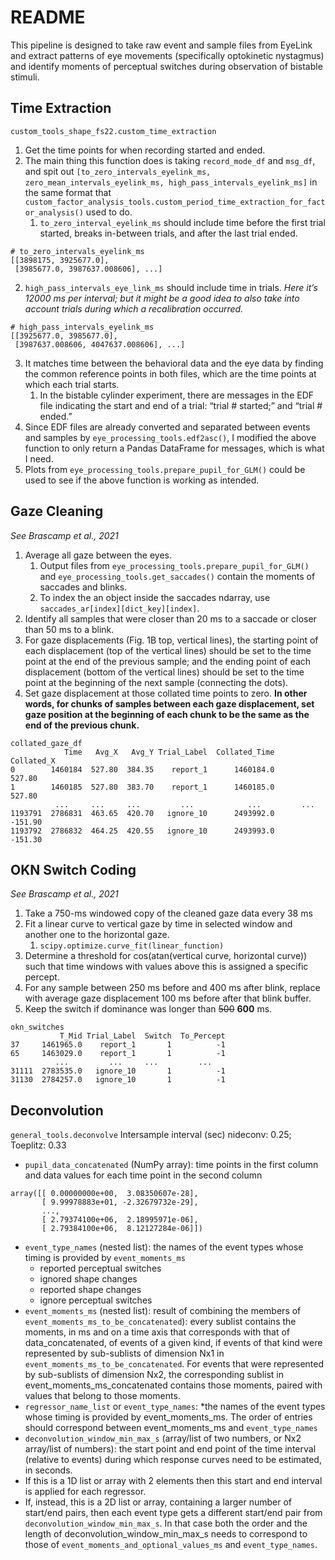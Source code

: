 # README

This pipeline is designed to take raw event and sample files from EyeLink and extract patterns of eye movements (specifically optokinetic nystagmus) and identify moments of perceptual switches during observation of bistable stimuli.

## Time Extraction
`custom_tools_shape_fs22.custom_time_extraction`
1. Get the time points for when recording started and ended. 
2. The main thing this function does is taking `record_mode_df` and `msg_df`, and spit out `[to_zero_intervals_eyelink_ms, zero_mean_intervals_eyelink_ms, high_pass_intervals_eyelink_ms]` in the same format that `custom_factor_analysis_tools.custom_period_time_extraction_for_factor_analysis()` used to do.
   1. `to_zero_interval_eyelink_ms` should include time before the first trial started, breaks in-between trials, and after the last trial ended.

```
# to_zero_intervals_eyelink_ms
[[3898175, 3925677.0],
 [3985677.0, 3987637.008606], ...]
```
2. `high_pass_intervals_eye_link_ms` should include time in trials. *Here it’s 12000 ms per interval; but it might be a good idea to also take into account trials during which a recalibration occurred.* 

```
# high_pass_intervals_eyelink_ms
[[3925677.0, 3985677.0],
 [3987637.008606, 4047637.008606], ...]
```
3. It matches time between the behavioral data and the eye data by finding the common reference points in both files, which are the time points at which each trial starts.
   1. In the bistable cylinder experiment, there are messages in the EDF file indicating the start and end of a trial: “trial # started;” and “trial # ended.”
4. Since EDF files are already converted and separated between events and samples by `eye_processing_tools.edf2asc()`, I modified the above function to only return a Pandas DataFrame for messages, which is what I need.
5. Plots from `eye_processing_tools.prepare_pupil_for_GLM()` could be used to see if the above function is working as intended. 

## Gaze Cleaning
*See Brascamp et al., 2021*
1. Average all gaze between the eyes.
   1. Output files from `eye_processing_tools.prepare_pupil_for_GLM()` and  `eye_processing_tools.get_saccades()` contain the moments of saccades and blinks.
   2. To index the an object inside the saccades ndarray, use `saccades_ar[index][dict_key][index]`.
2. Identify all samples that were closer than 20 ms to a saccade or closer than 50 ms to a blink.
3. For gaze displacements (Fig. 1B top, vertical lines), the starting point of each displacement (top of the vertical lines) should be set to the time point at the end of the previous sample; and the ending point of each displacement (bottom of the vertical lines) should be set to the time point at the beginning of the next sample (connecting the dots).
4. Set gaze displacement at those collated time points to zero. **In other words, for chunks of samples between each gaze displacement, set gaze position at the beginning of each chunk to be the same as the end of the previous chunk.**

```
collated_gaze_df
            Time   Avg_X   Avg_Y Trial_Label  Collated_Time  Collated_X
0        1460184  527.80  384.35    report_1      1460184.0      527.80
1        1460185  527.80  383.70    report_1      1460185.0      527.80
          ...     ...     ...         ...            ...         ...
1193791  2786831  463.65  420.70   ignore_10      2493992.0     -151.90
1193792  2786832  464.25  420.55   ignore_10      2493993.0     -151.30
```

## OKN Switch Coding
*See Brascamp et al., 2021*
1. Take a 750-ms windowed copy of the cleaned gaze data every 38 ms
2. Fit a linear curve to vertical gaze by time in selected window and another one to the horizontal gaze.
   1. `scipy.optimize.curve_fit(linear_function)`
3. Determine a threshold for cos(atan(vertical curve, horizontal curve)) such that time windows with values above this is assigned a specific percept.
4. For any sample between 250 ms before and 400 ms after blink, replace with average gaze displacement 100 ms before after that blink buffer.
5. Keep the switch if dominance was longer than ~~500~~ **600** ms.

```
okn_switches
           T_Mid Trial_Label  Switch  To_Percept
37     1461965.0    report_1       1          -1
65     1463029.0    report_1       1          -1
          ...         ...     ...         ...
31111  2783535.0   ignore_10       1          -1
31130  2784257.0   ignore_10       1          -1
```

## Deconvolution 
`general_tools.deconvolve` 
Intersample interval (sec) nideconv: 0.25; Toeplitz: 0.33 
* `pupil_data_concatenated` (NumPy array): time points in the first column and data values for each time point in the second column

```
array([[ 0.00000000e+00,  3.08350607e-28],
       [ 9.99978883e+01, -2.32679732e-29],
       ...,
       [ 2.79374100e+06,  2.18995971e-06],
       [ 2.79384100e+06,  8.12127284e-06]])
```
* `event_type_names` (nested list): the names of the event types whose timing is provided by `event_moments_ms`
  * reported perceptual switches
  * ignored shape changes
  * reported shape changes
  * ignore perceptual switches
* `event_moments_ms` (nested list): result of combining the members of `event_moments_ms_to_be_concatenated`): every sublist contains the moments, in ms and on a time axis that corresponds with that of data_concatenated, of events of a given kind, if events of that kind were represented by sub-sublists of dimension Nx1 in `event_moments_ms_to_be_concatenated`. For events that were represented by sub-sublists of dimension Nx2, the corresponding sublist in event_moments_ms_concatenated contains those moments, paired with values that belong to those moments.
* `regressor_name_list` or `event_type_names`: *the names of the event types whose timing is provided by event_moments_ms. The order of entries should correspond between event_moments_ms and `event_type_names`
* `deconvolution_window_min_max_s` (array/list of two numbers, or Nx2 array/list of numbers): the start point and end point of the time interval (relative to events) during which response curves need to be estimated, in seconds. 
* If this is a 1D list or array with 2 elements then this start and end interval is applied for each regressor. 
* If, instead, this is a 2D list or array, containing a larger number of start/end pairs, then each event type gets a different start/end pair from `deconvolution_window_min_max_s`. In that case both the order and the length of deconvolution_window_min_max_s needs to correspond to those of `event_moments_and_optional_values_ms` and `event_type_names`.
